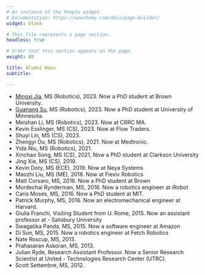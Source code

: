 ```yaml
---
# An instance of the People widget.
# Documentation: https://wowchemy.com/docs/page-builder/
widget: blank

# This file represents a page section.
headless: true

# Order that this section appears on the page.
weight: 80

title: Alumni News
subtitle:

---
```

- [Mingxi Jia](https://saulbatman.github.io), MS (Robotics), 2023. Now a PhD student at Brown University.
- [Guanang Su](https://xxs90.github.io), MS (Robotics), 2023. Now a PhD student at University of Minnesota.
- Meishan Li, MS (Robotics), 2023. Now at CRRC MA. 
- Kevin Esslinger, MS (CS), 2023. Now at Flow Traders.
- Shuyi Lin, MS (CS), 2023.
- Zhengyi Ou, MS (Robotics), 2021. Now at Medtronic.
- Yida Niu, MS (Robotics), 2021.
- Xinchao Song, MS (CS), 2021, Now a PhD student at Clarkson University
- Jing Xie, MS (CS), 2019.
- Kevin Doty, MS (ECE), 2019. Now at Neya Systems
- Maozhi Liu, MS (ME), 2018. Now at Flexiv Robotics
- Matt Corsaro, MS, 2016. Now a PhD student at Brown
- Mordechai Rynderman, MS, 2016. Now a robotics engineer at iRobot
- Caris Moses, MS, 2016. Now a PhD student at MIT.
- Patrick Murphy, MS, 2016. Now an electromechanical engineer at Harvard.
- Giulia Franchi, Visiting Student from U. Rome, 2015. Now an assistant professor at - Salisbury University
- Swagatika Panda, MS, 2015. Now a software engineer at Amazon
- Di Sun, MS, 2015. Now a robotics engineer at Fetch Robotics
- Nate Roscup, MS, 2013.
- Prahasaran Askoran, MS, 2013.
- Julian Ryde, Research Assistant Professor. Now a Senior Research Scientist at United - Technologies Research Center (UTRC).
- Scott Settembre, MS, 2012.
